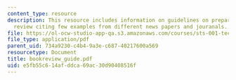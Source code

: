 ```yaml
---
content_type: resource
description: This resource includes information on guidelines on preparing a book
  review citing few examples from different news papers and jouranals.
file: https://ol-ocw-studio-app-qa.s3.amazonaws.com/courses/sts-001-technology-in-american-history-spring-2006/e5fb55c614afddca69ac30d90408516f_bookreview_guide.pdf
file_type: application/pdf
parent_uid: 734a9230-c4b4-9a3e-c687-40217600a569
resourcetype: Document
title: bookreview_guide.pdf
uid: e5fb55c6-14af-ddca-69ac-30d90408516f
---
```

